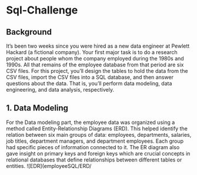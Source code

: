 # Sql-Challenge

## Background
It’s been two weeks since you were hired as a new data engineer at Pewlett Hackard (a fictional company). Your first major task is to do a research project about people whom the company employed during the 1980s and 1990s. All that remains of the employee database from that period are six CSV files. For this project, you’ll design the tables to hold the data from the CSV files, import the CSV files into a SQL database, and then answer questions about the data. That is, you’ll perform data modeling, data engineering, and data analysis, respectively.

## 1. Data Modeling
For the Data modeling part, the employee data was organized using a method called Entity-Relationship Diagrams (ERD). This helped identify the relation between six main groups of data: employees, departments, salaries, job titles, department managers, and department employees. Each group had specific pieces of information connected to it. The ER diagram also gave insight on primary keys and foreign keys which are crucial concepts in relational databases that define relationships between different tables or entities.
![EDR](employeeSQL/ERD/
